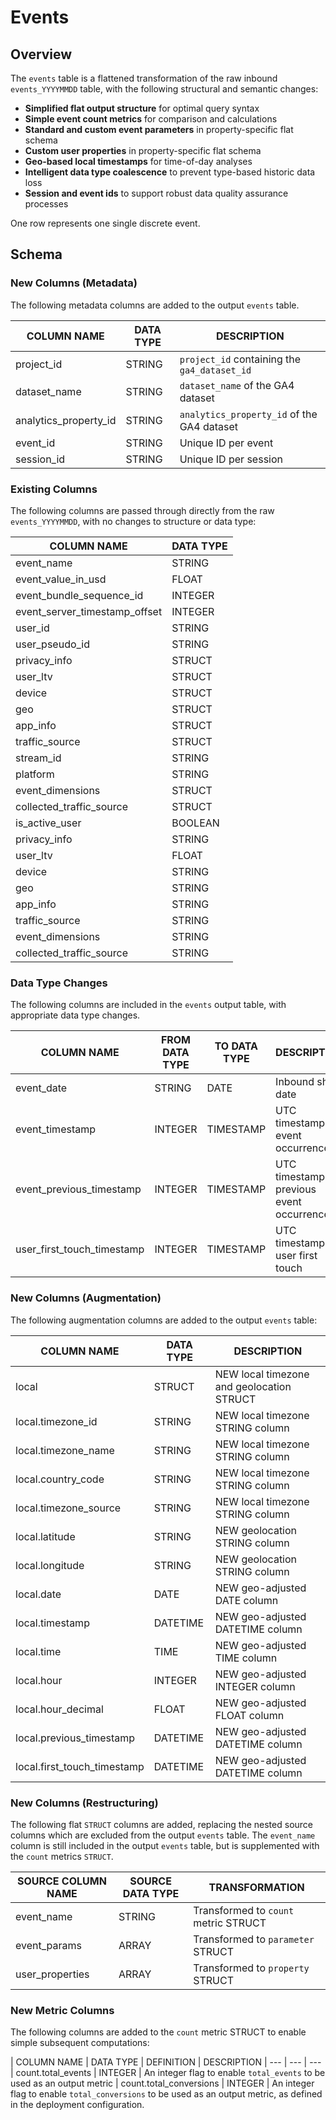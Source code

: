 # Events
## Overview
The `events` table is a flattened transformation of the raw inbound `events_YYYYMMDD` table, with the following structural and semantic changes:

- **Simplified flat output structure** for optimal query syntax
- **Simple event count metrics** for comparison and calculations
- **Standard and custom event parameters** in property-specific flat schema
- **Custom user properties** in property-specific flat schema
- **Geo-based local timestamps** for time-of-day analyses
- **Intelligent data type coalescence** to prevent type-based historic data loss
- **Session and event ids** to support robust data quality assurance processes

One row represents one single discrete event.

## Schema
### New Columns (Metadata)
The following metadata columns are added to the output `events` table.

| COLUMN NAME | DATA TYPE | DESCRIPTION
| --- | --- | ---
| project_id | STRING | `project_id` containing the `ga4_dataset_id`
| dataset_name | STRING | `dataset_name` of the GA4 dataset
| analytics_property_id | STRING | `analytics_property_id` of the GA4 dataset
| event_id | STRING | Unique ID per event
| session_id | STRING | Unique ID per session

### Existing Columns
The following columns are passed through directly from the raw `events_YYYYMMDD`, with no changes to structure or data type:

| COLUMN NAME| DATA TYPE |
| --- | --- |
| event_name | STRING |
| event_value_in_usd | FLOAT |
| event_bundle_sequence_id | INTEGER |
| event_server_timestamp_offset | INTEGER |
| user_id | STRING |
| user_pseudo_id | STRING |
| privacy_info | STRUCT |
| user_ltv | STRUCT |
| device | STRUCT |
| geo | STRUCT |
| app_info | STRUCT |
| traffic_source | STRUCT |
| stream_id | STRING |
| platform | STRING |
| event_dimensions | STRUCT |
| collected_traffic_source | STRUCT |
| is_active_user | BOOLEAN |
| privacy_info | STRING |
| user_ltv | FLOAT |
| device | STRING |
| geo | STRING |
| app_info | STRING |
| traffic_source | STRING |
| event_dimensions | STRING |
| collected_traffic_source | STRING |

### Data Type Changes
The following columns are included in the `events` output table, with appropriate data type changes.

| COLUMN NAME | FROM DATA TYPE | TO DATA TYPE | DESCRIPTION
| --- | --- | --- | --- |
| event_date | STRING | DATE | Inbound shard date 
| event_timestamp | INTEGER | TIMESTAMP | UTC timestamp of event occurrence
| event_previous_timestamp | INTEGER | TIMESTAMP | UTC timestamp of previous event occurrence
| user_first_touch_timestamp | INTEGER | TIMESTAMP | UTC timestamp of user first touch

### New Columns (Augmentation)
The following augmentation columns are added to the output `events` table:

| COLUMN NAME | DATA TYPE | DESCRIPTION |
| --- | --- | --- |
| local | STRUCT | NEW local timezone and geolocation STRUCT |
| local.timezone_id | STRING | NEW local timezone STRING column |
| local.timezone_name | STRING | NEW local timezone STRING column |
| local.country_code | STRING | NEW local timezone STRING column |
| local.timezone_source | STRING | NEW local timezone STRING column |
| local.latitude | STRING | NEW geolocation STRING column |
| local.longitude | STRING | NEW geolocation STRING column |
| local.date | DATE | NEW geo-adjusted DATE column |
| local.timestamp | DATETIME | NEW geo-adjusted DATETIME column |
| local.time | TIME | NEW geo-adjusted TIME column |
| local.hour | INTEGER | NEW geo-adjusted INTEGER column |
| local.hour_decimal | FLOAT | NEW geo-adjusted FLOAT column |
| local.previous_timestamp | DATETIME | NEW geo-adjusted DATETIME column |
| local.first_touch_timestamp | DATETIME | NEW geo-adjusted DATETIME column |

### New Columns (Restructuring)
The following flat `STRUCT` columns are added, replacing the nested source columns which are excluded from the output `events` table. The `event_name` column is still included in the output `events` table, but is supplemented with the `count` metrics `STRUCT`.

| SOURCE COLUMN NAME | SOURCE DATA TYPE | TRANSFORMATION
| --- | --- | --- 
| event_name | STRING | Transformed to `count` metric STRUCT
| event_params | ARRAY | Transformed to `parameter` STRUCT
| user_properties | ARRAY | Transformed to `property` STRUCT

### New Metric Columns 
The following columns are added to the `count` metric STRUCT to enable simple subsequent computations:

| COLUMN NAME | DATA TYPE | DEFINITION | DESCRIPTION
| --- | --- | ---
| count.total_events | INTEGER | An integer flag to enable `total_events` to be used as an output metric
| count.total_conversions | INTEGER | An integer flag to enable `total_conversions` to be used as an output metric, as defined in the deployment configuration.